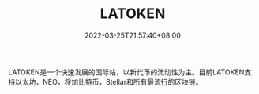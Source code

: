 ﻿---
weight: 
title: "LATOKEN"
description: "LATOKEN是一个快速发展的国际站，以新代币的流动性为主。"
date: 2022-03-25T21:57:40+08:00
lastmod: 2022-03-25T16:45:40+08:00
draft: false
authors: ["Metabd"]
featuredImage: "latoken.webp"
link: ""
tags: ["交易所","LATOKEN"]
categories: ["navigation"]
navigation: ["交易所"]
lightgallery: true
toc: true
pinned: false
recommend: false
recommend1: false
---
LATOKEN是一个快速发展的国际站，以新代币的流动性为主。目前LATOKEN支持以太坊，NEO，将加比特币，Stellar和所有最流行的区块链。
